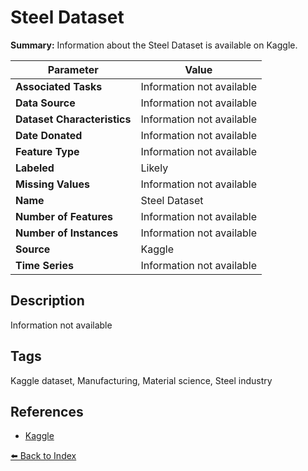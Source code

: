 # Steel Dataset

**Summary:** Information about the Steel Dataset is available on Kaggle.

| Parameter | Value |
| --- | --- |
| **Associated Tasks** | Information not available |
| **Data Source** | Information not available |
| **Dataset Characteristics** | Information not available |
| **Date Donated** | Information not available |
| **Feature Type** | Information not available |
| **Labeled** | Likely |
| **Missing Values** | Information not available |
| **Name** | Steel Dataset |
| **Number of Features** | Information not available |
| **Number of Instances** | Information not available |
| **Source** | Kaggle |
| **Time Series** | Information not available |

## Description

Information not available

## Tags

Kaggle dataset, Manufacturing, Material science, Steel industry

## References

- [Kaggle](https://www.kaggle.com/datasets/nimapourmoradi/steel-dataset)

[⬅️ Back to Index](../README.md)
